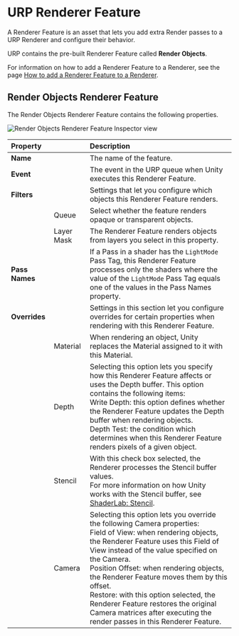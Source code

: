 # URP Renderer Feature

A Renderer Feature is an asset that lets you add extra Render passes to a URP Renderer and configure their behavior.

URP contains the pre-built Renderer Feature called **Render Objects**.

For information on how to add a Renderer Feature to a Renderer, see the page [How to add a Renderer Feature to a Renderer](urp-renderer-feature-how-to-add.md).

## Render Objects Renderer Feature

The Render Objects Renderer Feature contains the following properties.

![Render Objects Renderer Feature Inspector view](Images/urp-assets/urp-renderer-feature-render-objects.png)

| Property || Description |
|:-|:-|:-|
| **Name** || The name of the feature. |
| **Event** || The event in the URP queue when Unity executes this Renderer Feature. |
| **Filters** || Settings that let you configure which objects this Renderer Feature renders. |
| | Queue | Select whether the feature renders opaque or transparent objects. |
| | Layer Mask | The Renderer Feature renders objects from layers you select in this property. |
| **Pass Names** || If a Pass in a shader has the `LightMode` Pass Tag, this Renderer Feature processes only the shaders where the value of the `LightMode` Pass Tag equals one of the values in the Pass Names property. |
| **Overrides** || Settings in this section let you configure overrides for certain properties when rendering with this Renderer Feature. |
| | Material | When rendering an object, Unity replaces the Material assigned to it with this Material. |
| | Depth | Selecting this option lets you specify how this Renderer Feature affects or uses the Depth buffer. This option contains the following items:<br/>Write Depth: this option defines whether the Renderer Feature updates the Depth buffer when rendering objects.<br/>Depth Test: the condition which determines when this Renderer Feature renders pixels of a given object. |
| | Stencil | With this check box selected, the Renderer processes the Stencil buffer values.<br/>For more information on how Unity works with the Stencil buffer, see [ShaderLab: Stencil](https://docs.unity3d.com/Manual/SL-Stencil.html). |
| | Camera | Selecting this option lets you override the following Camera properties:<br/>Field of View: when rendering objects, the Renderer Feature uses this Field of View instead of the value specified on the Camera.<br/>Position Offset: when rendering objects, the Renderer Feature moves them by this offset.<br/>Restore: with this option selected, the Renderer Feature restores the original Camera matrices after executing the render passes in this Renderer Feature. |

